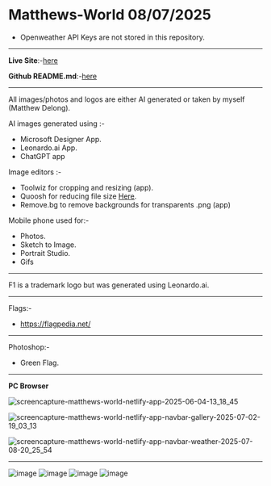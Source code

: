 # Matthews-World 08/07/2025


- Openweather API Keys are not stored in this repository.
---

**Live Site**:-[here](https://matthews-world.netlify.app/)

**Github README.md**:-[here](https://github.com/MatthewDelong/README.md)



---

All images/photos and logos are either AI generated or taken by myself (Matthew Delong).

AI images generated using :-

- Microsoft Designer App.
- Leonardo.ai App.
- ChatGPT app

Image editors :-

- Toolwiz for cropping and resizing (app).
- Quoosh for reducing file size [Here](https://squoosh.app/).
- Remove.bg to remove backgrounds for transparents .png (app)

Mobile phone used for:-

- Photos.
- Sketch to Image.
- Portrait Studio.
- Gifs

---

F1 is a trademark logo but was generated using Leonardo.ai.

---

Flags:-

- https://flagpedia.net/

---

Photoshop:-

- Green Flag.

---

**PC Browser** 

![screencapture-matthews-world-netlify-app-2025-06-04-13_18_45](https://github.com/user-attachments/assets/c00fec9a-e2e1-4743-b752-dc1fbe91b45a)

![screencapture-matthews-world-netlify-app-navbar-gallery-2025-07-02-19_03_13](https://github.com/user-attachments/assets/61564428-2b2d-41c6-a649-571d8e6124e8)

![screencapture-matthews-world-netlify-app-navbar-weather-2025-07-08-20_25_54](https://github.com/user-attachments/assets/1c9e656e-a2ec-44be-8245-15f6f517314c)


---
![image](https://img.shields.io/badge/HTML5-E34F26?style=for-the-badge&logo=html5&logoColor=white)
![image](https://img.shields.io/badge/CSS3-1572B6?style=for-the-badge&logo=css3&logoColor=white)
![image](https://img.shields.io/badge/JavaScript-323330?style=for-the-badge&logo=javascript&logoColor=F7DF1E)
![image](https://img.shields.io/badge/Bootstrap-563D7C?style=for-the-badge&logo=bootstrap&logoColor=white)
